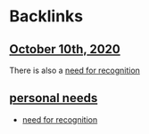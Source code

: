 
# Backlinks
## [October 10th, 2020](<October 10th, 2020.md>)
There is also a [need for recognition](<need for recognition.md>)

## [personal needs](<personal needs.md>)
- [need for recognition](<need for recognition.md>)

